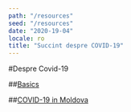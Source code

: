 ```yaml
---
path: "/resources"
seed: "/resources"
date: "2020-19-04"
locale: ro
title: "Succint despre COVID-19"
---
```

#Despre Covid-19

##[Basics](https://c19.md/resources/basics)

##[COVID-19 in Moldova](https://c19.md/resources/md)
